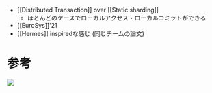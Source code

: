 - [[Distributed Transaction]] over [[Static sharding]]
	- ほとんどのケースでローカルアクセス・ローカルコミットができる
- [[EuroSys]]'21
- [[Hermes]] inspiredな感じ (同じチームの論文)
# 参考
![](https://www.youtube.com/watch?v=74hCpRU676E)
